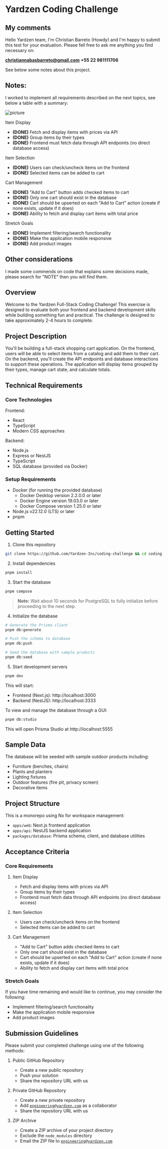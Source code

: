# Yardzen Coding Challenge

## My comments
Hello Yardzen team, I'm Christian Barreto (Howdy) and I'm happy to submit this test for your evaluation. Please fell free to ask me anything you find necessary on:

**christiannabasbarreto@gmail.com**
**+55 22 981111706**


See below some notes about this project.

## Notes:
I worked to implement all requirements described on the next topics, see below a table with a summary:

![picture](./pic.jpg)

Item Display
- **(DONE)** Fetch and display items with prices via API
- **(DONE)** Group items by their types
- **(DONE)** Frontend must fetch data through API endpoints (no direct database access)

Item Selection
- **(DONE)** Users can check/uncheck items on the frontend
- **(DONE)** Selected items can be added to cart

Cart Management
- **(DONE)** "Add to Cart" button adds checked items to cart
- **(DONE)** Only one cart should exist in the database
- **(DONE)** Cart should be upserted on each "Add to Cart" action (create if none exists, update if it does)
- **(DONE)** Ability to fetch and display cart items with total price

Stretch Goals
- **(DONE)** Implement filtering/search functionality
- **(DONE)** Make the application mobile responsive
- **(DONE)** Add product images

## Other considerations
I made some commends on code that explains some decisions made, please search for "NOTE" then you will find them.

## Overview

Welcome to the Yardzen Full-Stack Coding Challenge! This exercise is designed to evaluate both your frontend and backend development skills while building something fun and practical. The challenge is designed to take approximately 2-4 hours to complete.

## Project Description

You'll be building a full-stack shopping cart application. On the frontend, users will be able to select items from a catalog and add them to their cart. On the backend, you'll create the API endpoints and database interactions to support these operations. The application will display items grouped by their types, manage cart state, and calculate totals.

## Technical Requirements

### Core Technologies

Frontend:

- React
- TypeScript
- Modern CSS approaches

Backend:

- Node.js
- Express or NestJS
- TypeScript
- SQL database (provided via Docker)

### Setup Requirements

- Docker (for running the provided database)
  - Docker Desktop version 2.2.0.0 or later
  - Docker Engine version 19.03.0 or later
  - Docker Compose version 1.25.0 or later
- Node.js v22.12.0 (LTS) or later
- pnpm

## Getting Started

1. Clone this repository

```bash
git clone https://github.com/Yardzen-Inc/coding-challenge && cd coding-challenge
```

2. Install dependencies

```bash
pnpm install
```

3. Start the database

```bash
pnpm compose
```

> **Note:** Wait about 10 seconds for PostgreSQL to fully initialize before proceeding to the next step.

4. Initialize the database

```bash
# Generate the Prisma client
pnpm db:generate

# Push the schema to database
pnpm db:push

# Seed the database with sample products
pnpm db:seed
```

5. Start development servers

```bash
pnpm dev
```

This will start:

- Frontend (Next.js): http://localhost:3000
- Backend (NestJS): http://localhost:3333

To view and manage the database through a GUI:

```bash
pnpm db:studio
```

This will open Prisma Studio at http://localhost:5555

## Sample Data

The database will be seeded with sample outdoor products including:

- Furniture (benches, chairs)
- Plants and planters
- Lighting fixtures
- Outdoor features (fire pit, privacy screen)
- Decorative items

## Project Structure

This is a monorepo using Nx for workspace management:

- `apps/web`: Next.js frontend application
- `apps/api`: NestJS backend application
- `packages/database`: Prisma schema, client, and database utilities

## Acceptance Criteria

### Core Requirements

1. Item Display

   - Fetch and display items with prices via API
   - Group items by their types
   - Frontend must fetch data through API endpoints (no direct database access)

2. Item Selection

   - Users can check/uncheck items on the frontend
   - Selected items can be added to cart

3. Cart Management
   - "Add to Cart" button adds checked items to cart
   - Only one cart should exist in the database
   - Cart should be upserted on each "Add to Cart" action (create if none exists, update if it does)
   - Ability to fetch and display cart items with total price

### Stretch Goals

If you have time remaining and would like to continue, you may consider the following:

- Implement filtering/search functionality
- Make the application mobile responsive
- Add product images

## Submission Guidelines

Please submit your completed challenge using one of the following methods:

1. Public GitHub Repository

   - Create a new public repository
   - Push your solution
   - Share the repository URL with us

2. Private GitHub Repository

   - Create a new private repository
   - Add [`engineering@yardzen.com`](mailto:engineering@yardzen.com) as a collaborator
   - Share the repository URL with us

3. ZIP Archive
   - Create a ZIP archive of your project directory
   - Exclude the `node_modules` directory
   - Email the ZIP file to [`engineering@yardzen.com`](mailto:engineering@yardzen.com)
